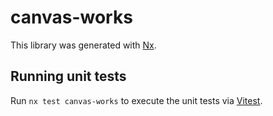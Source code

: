 # canvas-works

This library was generated with [Nx](https://nx.dev).

## Running unit tests

Run `nx test canvas-works` to execute the unit tests via [Vitest](https://vitest.dev/).
